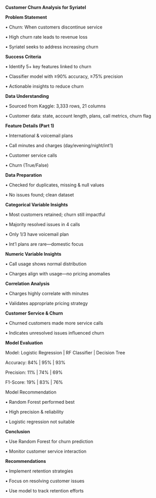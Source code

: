 **Customer Churn Analysis for Syriatel**

**Problem Statement**

• Churn: When customers discontinue service

• High churn rate leads to revenue loss

• Syriatel seeks to address increasing churn

**Success Criteria**

• Identify 5+ key features linked to churn

• Classifier model with ≥90% accuracy, ≥75% precision

• Actionable insights to reduce churn

**Data Understanding**

• Sourced from Kaggle: 3,333 rows, 21 columns

• Customer data: state, account length, plans, call metrics, churn flag

**Feature Details (Part 1)**

• International & voicemail plans

• Call minutes and charges (day/evening/night/int’l)

• Customer service calls

• Churn (True/False)

**Data Preparation**

• Checked for duplicates, missing & null values

• No issues found; clean dataset

**Categorical Variable Insights**

• Most customers retained; churn still impactful

• Majority resolved issues in 4 calls

• Only 1/3 have voicemail plan

• Int’l plans are rare—domestic focus

**Numeric Variable Insights**

• Call usage shows normal distribution

• Charges align with usage—no pricing anomalies

**Correlation Analysis**

• Charges highly correlate with minutes

• Validates appropriate pricing strategy

**Customer Service & Churn**

• Churned customers made more service calls

• Indicates unresolved issues influenced churn

**Model Evaluation**

Model: Logistic Regression | RF Classifier | Decision Tree

Accuracy: 84% | 95% | 93%

Precision: 11% | 74% | 69%

F1-Score: 19% | 83% | 76%

Model Recommendation

• Random Forest performed best

• High precision & reliability

• Logistic regression not suitable

**Conclusion**

• Use Random Forest for churn prediction

• Monitor customer service interaction

**Recommendations**

• Implement retention strategies

• Focus on resolving customer issues

• Use model to track retention efforts


